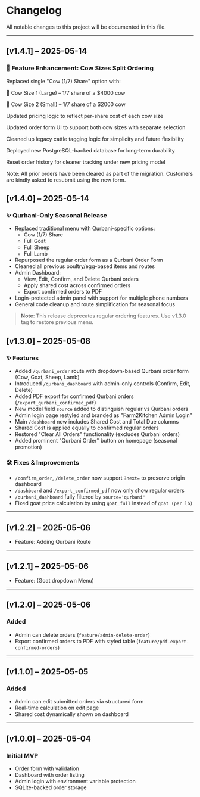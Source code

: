 # Changelog

All notable changes to this project will be documented in this file.

---

## [v1.4.1] – 2025-05-14
### 🔧 Feature Enhancement: Cow Sizes Split Ordering
Replaced single "Cow (1/7) Share" option with:

🐄 Cow Size 1 (Large) – 1/7 share of a $4000 cow

🐄 Cow Size 2 (Small) – 1/7 share of a $2000 cow

Updated pricing logic to reflect per-share cost of each cow size

Updated order form UI to support both cow sizes with separate selection

Cleaned up legacy cattle tagging logic for simplicity and future flexibility

Deployed new PostgreSQL-backed database for long-term durability

Reset order history for cleaner tracking under new pricing model

Note: All prior orders have been cleared as part of the migration. Customers are kindly asked to resubmit using the new form.

## [v1.4.0] – 2025-05-14

### ✨ Qurbani-Only Seasonal Release
- Replaced traditional menu with Qurbani-specific options:
  - Cow (1/7) Share
  - Full Goat
  - Full Sheep
  - Full Lamb
- Repurposed the regular order form as a Qurbani Order Form
- Cleaned all previous poultry/egg-based items and routes
- Admin Dashboard:
  - View, Edit, Confirm, and Delete Qurbani orders
  - Apply shared cost across confirmed orders
  - Export confirmed orders to PDF
- Login-protected admin panel with support for multiple phone numbers
- General code cleanup and route simplification for seasonal focus

> **Note**: This release deprecates regular ordering features. Use v1.3.0 tag to restore previous menu.

## [v1.3.0] – 2025-05-08

### ✨ Features
- Added `/qurbani_order` route with dropdown-based Qurbani order form (Cow, Goat, Sheep, Lamb)
- Introduced `/qurbani_dashboard` with admin-only controls (Confirm, Edit, Delete)
- Added PDF export for confirmed Qurbani orders (`/export_qurbani_confirmed_pdf`)
- New model field `source` added to distinguish regular vs Qurbani orders
- Admin login page restyled and branded as "Farm2Kitchen Admin Login"
- Main `/dashboard` now includes Shared Cost and Total Due columns
- Shared Cost is applied equally to confirmed regular orders
- Restored "Clear All Orders" functionality (excludes Qurbani orders)
- Added prominent "Qurbani Order" button on homepage (seasonal promotion)

### 🛠 Fixes & Improvements
- `/confirm_order`, `/delete_order` now support `?next=` to preserve origin dashboard
- `/dashboard` and `/export_confirmed_pdf` now only show regular orders
- `/qurbani_dashboard` fully filtered by `source='qurbani'`
- Fixed goat price calculation by using `goat_full` instead of `goat (per lb)`

---

## [v1.2.2] – 2025-05-06
- Feature: Adding Qurbani Route

---

## [v1.2.1] – 2025-05-06
- Feature: (Goat dropdown Menu) 

---

## [v1.2.0] – 2025-05-06
### Added
- Admin can delete orders (`feature/admin-delete-order`)
- Export confirmed orders to PDF with styled table (`feature/pdf-export-confirmed-orders`)

---

## [v1.1.0] – 2025-05-05
### Added
- Admin can edit submitted orders via structured form
- Real-time calculation on edit page
- Shared cost dynamically shown on dashboard

---

## [v1.0.0] – 2025-05-04
### Initial MVP
- Order form with validation
- Dashboard with order listing
- Admin login with environment variable protection
- SQLite-backed order storage